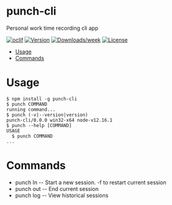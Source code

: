 punch-cli
=========

Personal work time recording cli app

[![oclif](https://img.shields.io/badge/cli-oclif-brightgreen.svg)](https://oclif.io)
[![Version](https://img.shields.io/npm/v/punch-cli.svg)](https://npmjs.org/package/punch-cli)
[![Downloads/week](https://img.shields.io/npm/dw/punch-cli.svg)](https://npmjs.org/package/punch-cli)
[![License](https://img.shields.io/npm/l/punch-cli.svg)](https://github.com/Projects/punch-cli/blob/master/package.json)

<!-- toc -->
* [Usage](#usage)
* [Commands](#commands)
<!-- tocstop -->
# Usage
<!-- usage -->
```sh-session
$ npm install -g punch-cli
$ punch COMMAND
running command...
$ punch (-v|--version|version)
punch-cli/0.0.0 win32-x64 node-v12.16.1
$ punch --help [COMMAND]
USAGE
  $ punch COMMAND
...
```
<!-- usagestop -->
# Commands
<!-- commands -->
- punch In -- Start a new session. -f to restart current session
- punch out -- End current session
- punch log -- View historical sessions

